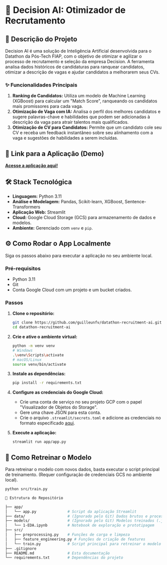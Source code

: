# 🤖 Decision AI: Otimizador de Recrutamento

## 📝 Descrição do Projeto

Decision AI é uma solução de Inteligência Artificial desenvolvida para o Datathon da Pós-Tech FIAP, com o objetivo de otimizar e agilizar o processo de recrutamento e seleção da empresa Decision. A ferramenta analisa dados históricos de candidaturas para ranquear candidatos, otimizar a descrição de vagas e ajudar candidatos a melhorarem seus CVs.

### ✨ Funcionalidades Principais

1.  **Ranking de Candidatos:** Utiliza um modelo de Machine Learning (XGBoost) para calcular um "Match Score", ranqueando os candidatos mais promissores para cada vaga.
2.  **Otimização de Vaga com IA:** Analisa o perfil dos melhores candidatos e sugere palavras-chave e habilidades que podem ser adicionadas à descrição da vaga para atrair talentos mais qualificados.
3.  **Otimização de CV para Candidatos:** Permite que um candidato cole seu CV e receba um feedback instantâneo sobre seu alinhamento com a vaga e sugestões de habilidades a serem incluídas.

## 🚀 Link para a Aplicação (Demo)

**[Acesse a aplicação aqui!](https://datathon-recruitment-ai.streamlit.app/)**

## 🛠️ Stack Tecnológica

- **Linguagem:** Python 3.11
- **Análise e Modelagem:** Pandas, Scikit-learn, XGBoost, Sentence-Transformers
- **Aplicação Web:** Streamlit
- **Cloud:** Google Cloud Storage (GCS) para armazenamento de dados e modelos.
- **Ambiente:** Gerenciado com `venv` e `pip`.

## ⚙️ Como Rodar o App Localmente

Siga os passos abaixo para executar a aplicação no seu ambiente local.

### Pré-requisitos

- Python 3.11
- Git
- Conta Google Cloud com um projeto e um bucket criados.

### Passos

1.  **Clone o repositório:**
    ```bash
    git clone https://github.com/guilleunfv/datathon-recruitment-ai.git
    cd datathon-recruitment-ai
    ```

2.  **Crie e ative o ambiente virtual:**
    ```bash
    python -m venv venv
    # Windows
    .\venv\Scripts\activate
    # macOS/Linux
    source venv/bin/activate
    ```

3.  **Instale as dependências:**
    ```bash
    pip install -r requirements.txt
    ```

4.  **Configure as credenciais do Google Cloud:**
    - Crie uma conta de serviço no seu projeto GCP com o papel "Visualizador de Objetos do Storage".
    - Gere uma chave JSON para esta conta.
    - Crie o arquivo `.streamlit/secrets.toml` e adicione as credenciais no formato especificado [aqui](https://docs.streamlit.io/deploy/streamlit-community-cloud/deploy-your-app/secrets-management#connect-streamlit-community-cloud-to-your-private-google-cloud-storage-bucket).

5.  **Execute a aplicação:**
    ```bash
    streamlit run app/app.py
    ```

## 🔄 Como Retreinar o Modelo

Para retreinar o modelo com novos dados, basta executar o script principal de treinamento. (Requer configuração de credenciais GCS no ambiente local).

```bash
python src/train.py

📂 Estrutura do Repositório

├── app/
│   └── app.py              # Script da aplicação Streamlit
├── data/                   # (Ignorado pelo Git) Dados brutos e processados
├── models/                 # (Ignorado pelo Git) Modelos treinados (.joblib)
│   └── 1-EDA.ipynb         # Notebook de exploração e prototipagem
├── src/
│   ├── preprocessing.py    # Funções de carga e limpeza
│   ├── feature_engineering.py # Funções de criação de features
│   └── train.py            # Script principal para retreinar o modelo
├── .gitignore
├── README.md               # Esta documentação
└── requirements.txt        # Dependências do projeto



